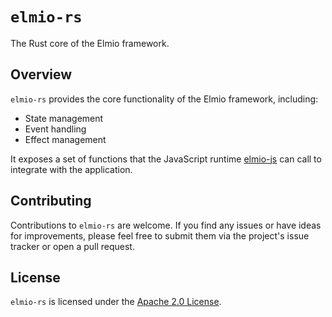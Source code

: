 # `elmio-rs`

The Rust core of the Elmio framework.

## Overview

`elmio-rs` provides the core functionality of the Elmio framework, including:

- State management
- Event handling
- Effect management

It exposes a set of functions that the JavaScript runtime [elmio-js](../elmio-js) can call to integrate with the application.

## Contributing

Contributions to `elmio-rs` are welcome. If you find any issues or have ideas for improvements, please feel free to submit them via the project's issue tracker or open a pull request.

## License

`elmio-rs` is licensed under the [Apache 2.0 License](LICENSE).
